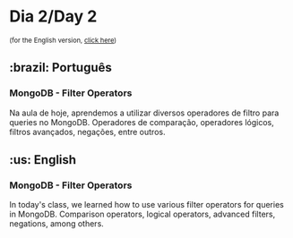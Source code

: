 # Dia 2/Day 2

<small>(for the English version, <a href="#en">click here</a>)</small>

<h2>:brazil: Português</h2>
<h3>MongoDB - Filter Operators</h3>
<p>Na aula de hoje, aprendemos a utilizar diversos operadores de filtro para queries no MongoDB. Operadores de comparação, operadores lógicos, filtros avançados, negações, entre outros.</p>

<h2 id="en">:us: English</h2>
<h3>MongoDB - Filter Operators</h3>
<p>In today's class, we learned how to use various filter operators for queries in MongoDB. Comparison operators, logical operators, advanced filters, negations, among others.</p>
